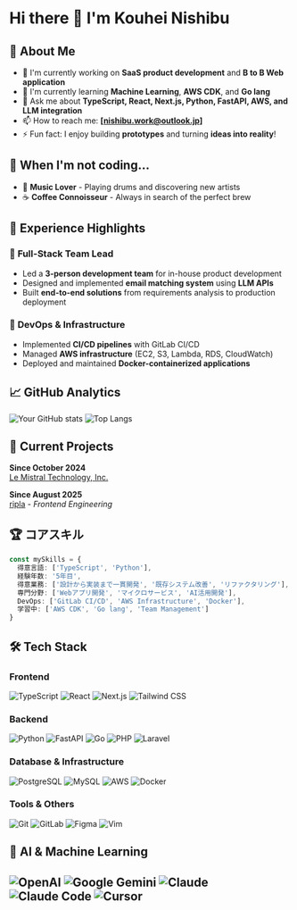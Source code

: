# Hi there 👋 I'm Kouhei Nishibu

<!--
**nishibu97/nishibu97** is a ✨ *special* ✨ repository because its `README.md` (this file) appears on your GitHub profile.
-->

## 🚀 About Me
- 🔭 I'm currently working on **SaaS product development** and **B to B Web application**
- 🌱 I'm currently learning **Machine Learning**, **AWS CDK**, and **Go lang**
- 💬 Ask me about **TypeScript, React, Next.js, Python, FastAPI, AWS, and LLM integration**
- 📫 How to reach me: **[nishibu.work@outlook.jp]**
- ⚡ Fun fact: I enjoy building **prototypes** and turning **ideas into reality**!

## 🎵 When I'm not coding...
- 🥁 **Music Lover** - Playing drums and discovering new artists
- ☕ **Coffee Connoisseur** - Always in search of the perfect brew

## 💼 Experience Highlights

### 🎯 **Full-Stack Team Lead** 
- Led a **3-person development team** for in-house product development
- Designed and implemented **email matching system** using **LLM APIs**
- Built **end-to-end solutions** from requirements analysis to production deployment

### 🔧 **DevOps & Infrastructure**
- Implemented **CI/CD pipelines** with GitLab CI/CD
- Managed **AWS infrastructure** (EC2, S3, Lambda, RDS, CloudWatch)
- Deployed and maintained **Docker-containerized applications**

## 📈 GitHub Analytics

![Your GitHub stats](https://github-readme-stats.vercel.app/api?username=nishibu97&show_icons=true&theme=transparent)
![Top Langs](https://github-readme-stats.vercel.app/api/top-langs/?username=nishibu97&layout=compact&theme=transparent)

## 🚀 Current Projects
**Since October 2024**  
[Le Mistral Technology, Inc.](https://www.mistral-tech.co.jp/) 

**Since August 2025**  
[ripla](https://www.ripla.co.jp/) - *Frontend Engineering*

## 🏆 コアスキル

```typescript
const mySkills = {
  得意言語: ['TypeScript', 'Python'],
  経験年数: '5年目',
  得意業務: ['設計から実装まで一貫開発', '既存システム改善', 'リファクタリング'],
  専門分野: ['Webアプリ開発', 'マイクロサービス', 'AI活用開発'],
  DevOps: ['GitLab CI/CD', 'AWS Infrastructure', 'Docker'],
  学習中: ['AWS CDK', 'Go lang', 'Team Management']
}
```

## 🛠️ Tech Stack

### Frontend
![TypeScript](https://img.shields.io/badge/TypeScript-007ACC?style=for-the-badge&logo=typescript&logoColor=white)
![React](https://img.shields.io/badge/React-20232A?style=for-the-badge&logo=react&logoColor=61DAFB)
![Next.js](https://img.shields.io/badge/Next.js-000000?style=for-the-badge&logo=next.js&logoColor=white)
![Tailwind CSS](https://img.shields.io/badge/Tailwind_CSS-38B2AC?style=for-the-badge&logo=tailwind-css&logoColor=white)

### Backend
![Python](https://img.shields.io/badge/Python-FFD43B?style=for-the-badge&logo=python&logoColor=blue)
![FastAPI](https://img.shields.io/badge/FastAPI-009688?style=for-the-badge&logo=fastapi&logoColor=white)
![Go](https://img.shields.io/badge/Go-00ADD8?style=for-the-badge&logo=go&logoColor=white)
![PHP](https://img.shields.io/badge/PHP-777BB4?style=for-the-badge&logo=php&logoColor=white)
![Laravel](https://img.shields.io/badge/Laravel-FF2D20?style=for-the-badge&logo=laravel&logoColor=white)

### Database & Infrastructure
![PostgreSQL](https://img.shields.io/badge/PostgreSQL-336791?style=for-the-badge&logo=postgresql&logoColor=white)
![MySQL](https://img.shields.io/badge/MySQL-4479A1?style=for-the-badge&logo=mysql&logoColor=white)
![AWS](https://img.shields.io/badge/AWS-FF9900?style=for-the-badge&logo=amazonaws&logoColor=white)
![Docker](https://img.shields.io/badge/Docker-2CA5E0?style=for-the-badge&logo=docker&logoColor=white)

### Tools & Others
![Git](https://img.shields.io/badge/Git-F05032?style=for-the-badge&logo=git&logoColor=white)
![GitLab](https://img.shields.io/badge/GitLab-FCA326?style=for-the-badge&logo=gitlab&logoColor=white)
![Figma](https://img.shields.io/badge/Figma-F24E1E?style=for-the-badge&logo=figma&logoColor=white)
![Vim](https://img.shields.io/badge/Vim-019733?style=for-the-badge&logo=vim&logoColor=white)

## 🤖 AI & Machine Learning
![OpenAI](https://img.shields.io/badge/OpenAI-412991?style=for-the-badge&logo=openai&logoColor=white)
![Google Gemini](https://img.shields.io/badge/Google%20Gemini-8E75B2?style=for-the-badge&logo=google&logoColor=white)
![Claude](https://img.shields.io/badge/Claude-CC785C?style=for-the-badge&logo=anthropic&logoColor=white)
![Claude Code](https://img.shields.io/badge/Claude%20Code-8B5A3C?style=for-the-badge&logo=anthropic&logoColor=white)
![Cursor](https://img.shields.io/badge/Cursor-000000?style=for-the-badge&logo=cursor&logoColor=white)
---

